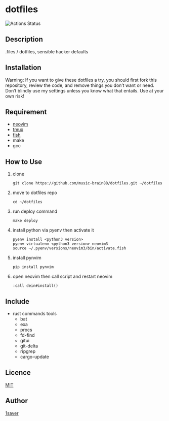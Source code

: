 # dotfiles

![Actions Status](https://github.com/music-brain88/dotfiles/workflows/build/badge.svg)



## Description

 .files / dotfiles,  sensible hacker defaults



## Installation

Warning: If you want to give these dotfiles a try, you should first fork this repository, review the code, and remove things you don’t want or need. Don’t blindly use my settings unless you know what that entails. Use at your own risk!



## Requirement

- [neovim](https://github.com/neovim/neovim/wiki/Installing-Neovim)
- [tmux](https://github.com/tmux/tmux)
- [fish](https://fishshell.com/)
- make
- gcc



## How to Use

1. clone

   ```shell
   git clone https://github.com/music-brain88/dotfiles.git ~/dotfiles
   ```
   
   


2. move to dotfiles repo

   ```shell
   cd ~/dotfiles
   ```
   
   


3. run deploy command

   ```shell
   make deploy
   ```




4. install python via pyenv then activate it

   ```shell
   pyenv install <python3 version>
   pyenv virtualenv <python3 version> neovim3
   source ~/.pyenv/versions/neovim3/bin/activate.fish
   ```
   
   


5. install pynvim

   ```shell
   pip install pynvim
   ```
   
   


6. open neovim then call script and restart neovim

   ```vimcommand
   :call dein#install()
   ```



## Include

- rust commands tools
  - bat
  - exa
  - procs
  - fd-find
  - gitui
  - git-delta
  - ripgrep
  -  cargo-update






## Licence

[MIT](https://github.com/tcnksm/tool/blob/master/LICENCE)

## Author

[1saver](https://github.com/music-brain88/)